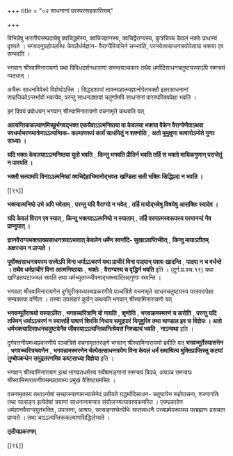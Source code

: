 +++
title = "०२ साधनानां परस्परसहकारित्वम्"

+++

विभिन्नेषु भारतीयसम्प्रदायेषु क्वचिद्धर्मस्य, क्वचिज्ज्ञानस्य, क्वचिद्वैराग्यस्य, कुत्रचिच्च केवलं भक्तेः प्राधान्यं दृश्यते । भगवदनुग्रहोपलब्धिः केवलैर्धर्मज्ञान- वैराग्यैस्त्रिभिर्न सम्भवति, परन्त्वेतत्साधनत्रयोपेताया भक्त्या एव सम्भवति ।

भगवान् श्रीस्वामिनारायणो यथा विविधदर्शनधाराणां समन्वयञ्चकार तथैव धर्मादिसाधनचतुष्टयस्याऽपि समन्वयं व्यदधात् ।

अत्रैकः साधनविवेको विज्ञेयोऽस्ति । सिद्धदशायां तावन्माहात्म्यज्ञानोपेतभक्तौ इतरसाधनानां साहजिकोऽन्तर्भावो भवत्येव, परन्तु साधनदशायां चतुर्णामपि साधनानां पारस्परिक्यपेक्षा भवति ।

इमं विषयं प्रबोधयन् भगवान् श्रीस्वामिनारायणो वचनामृते कथयति यत्

**आत्यन्तिककल्याणमिच्छुर्भगवद्भक्त एकयैवाऽऽत्मनिष्ठया वा केवलया भक्त्या वैकेन वैराग्येणैवाऽथवा स्वधर्माचरणमात्रेणाऽऽत्यन्तिक- कल्याणरूपं कार्यं साधयितुं न शक्नोति** ,  **अतो मुमुक्षुणा चत्वारोऽप्येते गुणाः साध्याः ।** 

**यदि भक्तः केवलयाऽऽत्मनिष्ठया युतो भवति** ,  **किन्तु भगवति प्रीतिर्न भवति तर्हि स भक्तो मायिकगुणान् पराजेतुं न पारयति ।** 

**भक्तौ सत्यामपि विनाऽऽत्मनिष्ठां क्वचिद्देहाभिमानोद्भवतः खण्डिता सती भक्तिः सिद्धिप्रदा न भवति ।** 

[[९५]]

**भक्त्यात्मनिष्ठे उभे अपि भवेताम्** ,  **परन्तु यदि वैराग्यो न भवेत्** ,  **तर्हि मायोद्भवेषु विषयेषु आसक्तिः स्यादेव ।** 

**यदि केवलं विराग एव स्यात्** ,  **किन्तु भक्त्याऽऽत्मनिष्ठे न स्याताम्** ,  **तर्हि परमात्मस्वरूपस्य परमानन्दं नैव प्राप्नुयात् ।** 

**ज्ञानवैराग्यभक्त्याख्यसाधनत्रयाऽभावात् केवलेन धर्मेण स्वर्गादि- सुखाऽवाप्तिर्भवेत्** ,  **किन्तु मायाऽतीतम् अक्षरधाम न प्राप्यते ।** 

**पूर्वोक्तसाधनत्रयस्य सत्त्वेऽपि विना धर्माऽऽचरणं यथा प्राचीरं विना पादपान् पशवः खादन्ति** ,  **पादपा न च वर्धन्ते । तथैव धर्मप्राचीरं विना आत्मनिष्ठायाः** ,  **भक्तेः** ,  **वैराग्यस्य च वृद्धिर्न भवति** इति । (दुर्ग.प्र.वच.१९) यथा खण्डितघटाज्जलं स्रवति तथा धर्मच्युताज्जीवनाद्भक्त्यादिसद्गुणाः स्रवन्ति ।

भगवता श्रीस्वामिनारायणेन दुर्गपुरीयमध्यस्थप्रकरणीये पञ्चत्रिंशे वचनामृते साधनचतुष्टयस्य परस्परापेक्षा सम्यक्तया वर्णिता । तस्या उपसंहारं कुर्वन् कथयति भगवान् श्रीस्वामिनारायणो यत्

**भगवन्मूर्तेराश्रयो यस्याऽस्ति** ,  **भगवच्चरित्राणि यो गायति** ,  **शृणोति** ,  **भगवन्नामस्मरणं च करोति** ,  **परन्तु यदि तस्मिन् धर्माऽऽचरणं न स्यात्तर्हि पाषाणं शिरसि निधाय समुद्रपारं यियूषुरिव तथा चाण्डाल इव स विज्ञेयः । अतो धर्मभक्त्यादिसाधनचतुष्टयेनैव जीवस्याऽऽत्यन्तिकनिःश्रेयसं निश्चप्रचं भवति** ,  **नाऽन्यथा** इति ।

दुर्गपत्तनीयमध्यप्रकरणीये पञ्चत्रिंशे वचनामृततरङ्गे भगवान् श्रीस्वामिनारायणो ब्रवीति यत् **भगवन्मूर्तेरुपासनेन** ,  **भगवच्चरित्रश्रवणेन** ,  **भगवन्नामस्मरणेन चेत्येतत्साधनत्रयेण विना केवलं धर्मं समाश्रित्य मुक्तिप्राप्तिस्तु कट्यां तुम्बोपबन्धेन समुद्रतरणमिव कष्टसाध्या विज्ञेया** इति ।

भगवान् श्रीस्वामिनारायण इत्थं भागवतधर्मस्य सर्वेषामङ्गानां समन्वयं विदधे, अयञ्च समन्वयः श्रीस्वामिनारायणीयसम्प्रदायस्य प्रमुखं वैशिष्ट्यमस्ति ।

वचनामृतस्य तथाऽन्येषां सच्छास्त्राणामभ्यासेनेदं प्रतीयते यद्धर्मादिसाधन- चतुष्टयेन सहोपासना, शरणागतिः तथा सत्सङ्ग इत्येतेषां त्रयाणां साधनानामप्यत्र संयोजनमत्यावश्यकमस्ति । एवम्प्रकारेण धर्मज्ञानवैराग्ययुतभक्तिः, उपासना, आश्रयः, सत्सङ्गश्चेत्येभिः सप्तसाधनैः परमप्रमेयरूपस्य परब्रह्मणः प्रसन्नता प्राप्यते । तथा चाऽऽत्यन्तिककल्याणसिद्धिर्लभ्यते ।

**तृतीयप्रकरणम्** 

[[९६]]
